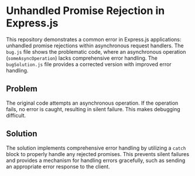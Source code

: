 # Unhandled Promise Rejection in Express.js

This repository demonstrates a common error in Express.js applications:  unhandled promise rejections within asynchronous request handlers.  The `bug.js` file shows the problematic code, where an asynchronous operation (`someAsyncOperation`) lacks comprehensive error handling.  The `bugSolution.js` file provides a corrected version with improved error handling.

## Problem

The original code attempts an asynchronous operation. If the operation fails, no error is caught, resulting in silent failure. This makes debugging difficult. 

## Solution

The solution implements comprehensive error handling by utilizing a `catch` block to properly handle any rejected promises.  This prevents silent failures and provides a mechanism for handling errors gracefully, such as sending an appropriate error response to the client.